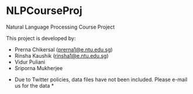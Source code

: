 NLPCourseProj
=============

Natural Language Processing Course Project


This project is developed by:
- Prerna Chikersal (prerna1@e.ntu.edu.sg)
- Rinsha Kaushik (rinsha1@e.ntu.edu.sg)
- Vidur Puliani
- Sriporna Mukherjee

* Due to Twitter policies, data files have not been included. Please e-mail us for the data * 